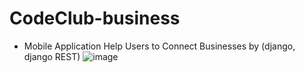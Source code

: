 # CodeClub-business
- Mobile Application Help Users to Connect Businesses by (django, django REST)
![image](https://github.com/thecodebuzz/FileSizePOC/blob/master/TheCodebuzz.png?raw=true)
